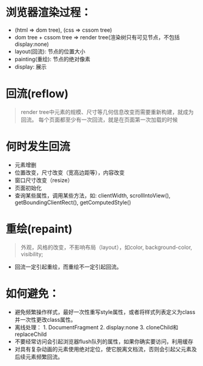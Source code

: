 # 浏览器渲染过程：

- (html => dom tree), (css => cssom tree)
- dom tree + cssom tree => render tree(渲染树只有可见节点，不包括 display:none)
- layout(回流): 节点的位置大小
- painting(重绘): 节点的绝对像素
- display: 展示

# 回流(reflow)
> render tree中元素的规模、尺寸等几何信息改变而需要重新构建，就成为回流。
> 每个页面都至少有一次回流，就是在页面第一次加载的时候
# 何时发生回流
* 元素增删
* 位置改变，尺寸改变（宽高边距等），内容改变
* 窗口尺寸改变（resize）
* 页面初始化
* 查询某些属性，调用某些方法，如: clientWidth, scrollIntoView(), getBoundingClientRect(), getComputedStyle()



# 重绘(repaint)
> 外观，风格的改变，不影响布局（layout），如color, background-color, visibility;

* 回流一定引起重绘，而重绘不一定引起回流。

# 如何避免：

* 避免频繁操作样式，最好一次性重写style属性，或者将样式列表定义为class并一次性更改class属性。
* 离线处理： 1. DocumentFragment  2. display:none 3. cloneChild和replaceChild
* 不要经常访问会引起浏览器flush队列的属性，如果你确实要访问，利用缓存
* 对具有复杂动画的元素使用绝对定位，使它脱离文档流，否则会引起父元素及后续元素频繁回流。
